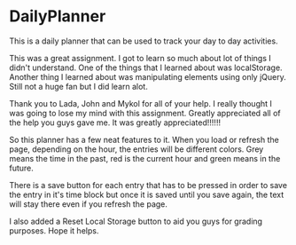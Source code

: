 # DailyPlanner
This is a daily planner that can be used to track your day to day activities.

This was a great assignment.  I got to learn so much about lot of things I didn't understand.  One of the things that I learned about was localStorage.  Another thing I learned about was manipulating elements using only jQuery.  Still not a huge fan but I did learn alot.  

Thank you to Lada, John and Mykol for all of your help.  I really thought I was going to lose my mind with this assignment.  Greatly appreciated all of the help you guys gave me.  It was greatly appreciated!!!!!!

So this planner has a few neat features to it.  When you load or refresh the page, depending on the hour, the entries will be different colors.  Grey means the time in the past, red is the current hour and green means in the future.  

There is a save button for each entry that has to be pressed in order to save the entry in it's time block but once it is saved until you save again, the text will stay there even if you refresh the page.

I also added a Reset Local Storage button to aid you guys for grading purposes.  Hope it helps.  
